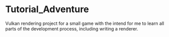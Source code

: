 # Tutorial_Adventure
Vulkan rendering project for a small game with the intend for me to learn all parts of the development process, including writing a renderer.
